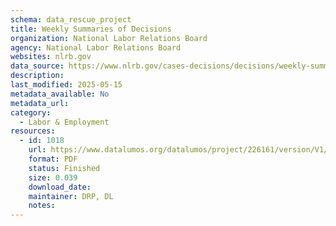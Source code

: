 ```yaml
---
schema: data_rescue_project 
title: Weekly Summaries of Decisions
organization: National Labor Relations Board
agency: National Labor Relations Board
websites: nlrb.gov
data_source: https://www.nlrb.gov/cases-decisions/decisions/weekly-summaries-decisions
description: 
last_modified: 2025-05-15
metadata_available: No
metadata_url: 
category:
  - Labor & Employment 
resources:
  - id: 1018
    url: https://www.datalumos.org/datalumos/project/226161/version/V1/view
    format: PDF
    status: Finished
    size: 0.039
    download_date: 
    maintainer: DRP, DL
    notes: 
---
```

